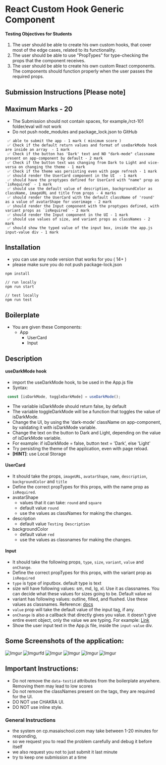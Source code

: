 # React Custom Hook Generic Component

#### Testing Objectives for Students

1. The user should be able to create his own custom hooks, that cover most of the edge cases, related to its functionality.
2. The user should be able to use "PropTypes" for type-checking the props that the component receives.
3. The user should be able to create his own custom React components. The components should function properly when the user passes the required props.

## Submission Instructions [Please note]

## Maximum Marks - 20

- The Submission should not contain spaces, for example,/rct-101 folder/eval will not work
- Do not push node_modules and package_lock.json to GitHub

```
 ✅ able to submit the app - 1 mark ( minimum score )
 ✅ Check if the default return values and format of useDarkMode hook are inside an array  - 1 mark
 ✅ Check if the button has 'Dark' text and NO "dark-mode" classname present on app-component by default - 2 mark
 ✅ Check if the button text was changing from Dark to Light and vice-versa on changing the theme - 1 mark
 ✅ Check if the theme was persisting even with page refresh - 1 mark
 ✅ should render the UserCard component in the UI  - 1 mark
 ✅ should have the proptypes defined for UserCard with "name" prop as `isRequired` - 1 mark
 ✅ should use the default value of description, backgroundColor as className, imageURL and title from props - 4 marks
 ✅ should render the UserCard with the default className of 'round' as a value of avatarShape for userimage - 2 mark
 ✅ should render the Input component with the proptypes defined, with variant props as `isRequired` - 2 mark
 ✅ should render the Input component in the UI - 1 mark
 ✅ should use values of size, and variant props as classNames - 2 mark
 ✅ should show the typed value of the input box, inside the app.js input-value div - 1 mark
```

## Installation

- you can use any node version that works for you ( 14+ )
- please make sure you do not push package-lock.json

```
npm install

// run locally
npm run start

// test locally
npm run test

```

## Boilerplate

- You are given these Components:
  - App
    - UserCard
    - Input

## Description

#### useDarkMode hook

- import the useDarkMode hook, to be used in the App.js file
- Syntax:

```JavaScript
 const [isDarkMode, toggleDarkMode] = useDarkMode();
```

- The variable isDarkMode should return false, by default
- The variable toggleDarkMode will be a function that toggles the value of isDarkMode.
- Change the UI, by using the 'dark-mode' className on app-component, by validating it with isDarkMode variable.
- Change the text on the button to Dark and Light, depending on the value of isDarkMode variable.
- For example: if isDarkMode = false, button text = 'Dark', else 'Light'
- Try persisting the theme of the application, even with page reload.
- **[HINT]**: use Local Storage

#### UserCard

- It should take the props, `imageURL`, `avatarShape`, `name`, `description`, `backgroundColor` and `title`
- Define the correct propTypes for this props, with the name prop as `isRequired`.
- avatarShape
  - values that it can take: `round` and `square`
  - default value `round`
  - use the values as classNames for making the changes.
- description
  - default value `Testing Description`
- backgroundColor
  - default value `red`
  - use the values as classnames for making the changes.

#### Input

- It should take the following props, `type`, `size`, `variant`, `value` and `onChange`.
- Define the correct propTypes for this props, with the variant prop as `isRequired`
- `type` is type of inputbox. default type is text
- size will have following values: sm, md, lg, xl. Use it as classnames. You can decide what these values for sizes going to be. Default value `md`
- variant has following values: outline, filled, and flushed. Use these values as classnames. Reference: [docs](https://chakra-ui.com/docs/components/form/input#changing-the-appearance-of-the-input)
- `value` prop will take the default value of the input tag, if any.
- `onChange` is also a callback that directly gives you value. it doesn't give entire event object, only the value we are typing. For example: [Link](https://chakra-ui.com/docs/components/input/usage#controlled-input)
- Show the user input text in the App.js file, inside the `input-value` div.

## Some Screenshots of the application:

![Imgur](https://i.imgur.com/CuQqQRV.png)
![Imgur](https://i.imgur.com/wUKgDOx.png)fd
![Imgur](https://i.imgur.com/k6dNyLg.png)
![Imgur](https://i.imgur.com/widcbaA.png)
![Imgur](https://i.imgur.com/0nvWfCR.png)
![Imgur](https://i.imgur.com/Uoyl4Gs.png)

## Important Instructions:

- Do not remove the `data-testid` attributes from the boilerplate anywhere. Removing them may lead to low scores
- Do not remove the classNames present on the tags, they are required for the UI.
- DO NOT use CHAKRA UI.
- DO NOT use inline style.

### General Instructions

- the system on cp.masaischool.com may take between 1-20 minutes for responding,
- so we request you to read the problem carefully and debug it before itself
- we also request you not to just submit it last minute
- try to keep one submission at a time
